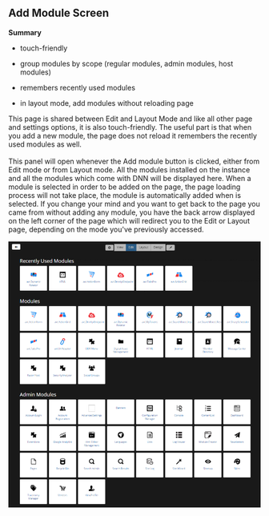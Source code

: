 ## Add Module Screen

**Summary**

* touch-friendly

* group modules by scope (regular modules, admin modules, host modules)

* remembers recently used modules

* in layout mode, add modules without reloading page


This page is shared between Edit and Layout Mode and like all other page and settings options, it is also touch-friendly. The useful part is that when you add a new module, the page does not reload it remembers the recently used modules as well.
<br />
<br />
This panel will open whenever the Add module button is clicked, either from Edit mode or from Layout mode. All the modules installed on the instance and all the modules which come with DNN will be displayed here. When a module is selected in order to be added on the page, the page loading process will not take place, the module is automatically added when is selected. If you change your mind and you want to get back to the page you came from without adding any module, you have the back arrow displayed on the left corner of the page which will redirect you to the Edit or Layout page, depending on the mode you've previously accessed.

![](modules.png)